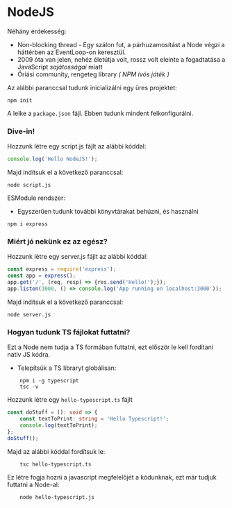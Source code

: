 # NodeJS
Néhány érdekesség:
- Non-blocking thread - Egy szálon fut, a párhuzamosítást a Node végzi a háttérben az EventLoop-on keresztül.
- 2009 óta van jelen, nehéz életútja volt, rossz volt eleinte a fogadtatása a JavaScript *sajátosságai* miatt
- Óriási community, rengeteg library *( NPM ivós játék )*

Az alábbi paranccsal tudunk inicializálni egy üres projektet:
```shell
npm init
```

A lelke a `package.json` fájl. Ebben tudunk mindent felkonfigurálni.
### Dive-in!
Hozzunk létre egy script.js fájlt az alábbi kóddal:
```javascript
console.log('Hello NodeJS!');
```
Majd indítsuk el a következő paranccsal:
```shell
node script.js
```

ESModule rendszer:
- Egyszerűen tudunk további könyvtárakat behúzni, és használni

```shell
npm i express
```

### Miért jó nekünk ez az egész?
Hozzunk létre egy server.js fájlt az alábbi kóddal:
```javascript
const express = require('express');
const app = express();
app.get('/', (req, resp) => {res.send('Hello!');});
app.listen(3000, () => console.log('App running on localhost:3000'));
```
Majd indítsuk el a következő paranccsal:
```shell
node server.js
```

### Hogyan tudunk TS fájlokat futtatni?
Ezt a Node nem tudja a TS formában futtatni, ezt először le kell fordítani natív JS kódra.
 
- Telepítsük a TS libraryt globálisan:  
```shell
    npm i -g typescript
    tsc -v
```
Hozzunk létre egy `hello-typescript.ts` fájlt  
```typescript
const doStuff = (): void => {
    const textToPrint: string = 'Hello Typescript!';
    console.log(textToPrint);
};
doStuff();
```
Majd az alábbi kóddal fordítsuk le:
```shell
    tsc hello-typescript.ts
```
Ez létre fogja hozni a javascript megfelelőjét a kódunknak, ezt már tudjuk futtatni a Node-al:  
```shell
    node hello-typescript.js
```

